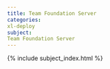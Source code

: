 ```yaml
---
title: Team Foundation Server
categories:
xl-deploy
subject:
Team Foundation Server
---
```


{% include subject_index.html %}
